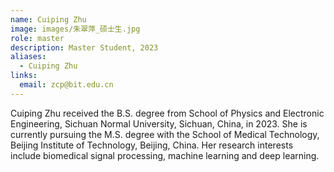 ```yaml
---
name: Cuiping Zhu
image: images/朱翠萍_硕士生.jpg
role: master
description: Master Student, 2023
aliases:
  - Cuiping Zhu
links:
  email: zcp@bit.edu.cn
---
```


Cuiping Zhu received the B.S. degree from School of Physics and Electronic Engineering, Sichuan Normal University, Sichuan, China, in 2023. She is currently pursuing the M.S. degree with the School of Medical Technology, Beijing Institute of Technology, Beijing, China. Her research interests include biomedical signal processing, machine learning and deep learning. 

